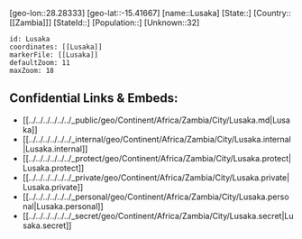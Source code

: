 ﻿---
location: [-15.41667,28.28333]
mapzoom: [7,12] 
mapmarker: city 
type: City
tags:
- geo/City


SpocWebEntityId: 35945
isDeleted: false
confidential: public

---
[geo-lon::28.28333]
[geo-lat::-15.41667]
[name::Lusaka]
[State::]
[Country::[[Zambia]]]
[StateId::]
[Population::]
[Unknown::32]


```leaflet
id: Lusaka
coordinates: [[Lusaka]]
markerFile: [[Lusaka]]
defaultZoom: 11 
maxZoom: 18
```


## Confidential Links & Embeds: 
- [[../../../../../../_public/geo/Continent/Africa/Zambia/City/Lusaka.md|Lusaka]] 
- [[../../../../../../_internal/geo/Continent/Africa/Zambia/City/Lusaka.internal|Lusaka.internal]] 
- [[../../../../../../_protect/geo/Continent/Africa/Zambia/City/Lusaka.protect|Lusaka.protect]] 
- [[../../../../../../_private/geo/Continent/Africa/Zambia/City/Lusaka.private|Lusaka.private]] 
- [[../../../../../../_personal/geo/Continent/Africa/Zambia/City/Lusaka.personal|Lusaka.personal]] 
- [[../../../../../../_secret/geo/Continent/Africa/Zambia/City/Lusaka.secret|Lusaka.secret]] 
